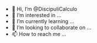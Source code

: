 - 👋 Hi, I’m @DiscipuliCalculo
- 👀 I’m interested in ...
- 🌱 I’m currently learning ...
- 💞️ I’m looking to collaborate on ...
- 📫 How to reach me ...

<!---
DiscipuliCalculo/DiscipuliCalculo is a ✨ special ✨ repository because its `README.md` (this file) appears on your GitHub profile.
You can click the Preview link to take a look at your changes.
--->

